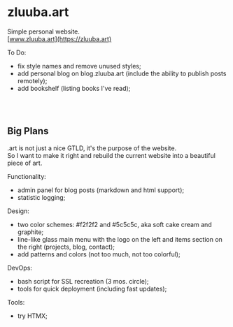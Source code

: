 # zluuba.art

Simple personal website. <br/>
[www.zluuba.art](https://zluuba.art)


To Do:
- fix style names and remove unused styles;
- add personal blog on blog.zluuba.art (include the ability to publish posts remotely);
- add bookshelf (listing books I've read);


<br/>
<br/>


## Big Plans

.art is not just a nice GTLD, it's the purpose of the website.  
So I want to make it right and rebuild the current website into a beautiful piece of art.

Functionality:
- admin panel for blog posts (markdown and html support);
- statistic logging;

Design:
- two color schemes: #f2f2f2 and #5c5c5c, aka soft cake cream and graphite;
- line-like glass main menu with the logo on the left and items section on the right (projects, blog, contact);
- add patterns and colors (not too much, not too colorful);

DevOps:
- bash script for SSL recreation (3 mos. circle);
- tools for quick deployment (including fast updates);

Tools:
- try HTMX;
